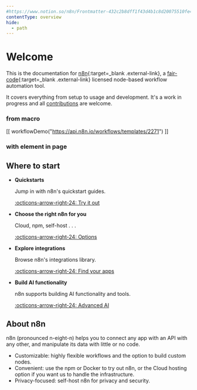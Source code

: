 ```yaml
---
#https://www.notion.so/n8n/Frontmatter-432c2b8dff1f43d4b1c8d20075510fe4
contentType: overview
hide:
  - path
---
```


# Welcome

This is the documentation for [n8n](https://n8n.io/){:target=_blank .external-link}, a [fair-code](http://faircode.io){:target=_blank .external-link} licensed node-based workflow automation tool.

It covers everything from setup to usage and development. It's a work in progress and all [contributions](/help-community/contributing/) are welcome.

### from macro

[[ workflowDemo("https://api.n8n.io/workflows/templates/2271") ]]

### with element in page

<div class="workflow_preview">
  <n8n-demo clicktointeract="true" frame="true" collapseformobile="false" workflow='{"id":2271,"name":"Gmail AI Auto-Responder: Create Draft Replies to incoming emails","workflow":{"id":"aOQANirVMuWrH0ZD","meta":{"instanceId":"b78ce2d06ac74b90a581919cf44503cf07404c11eda5c3847597226683145618"},"name":"Gmail AI auto-responder: create draft replies to incoming emails","tags":[],"nodes":[{"id":"2a9ff08f-919a-41a8-980b-8c2bca3059e4","name":"Gmail Trigger","type":"n8n-nodes-base.gmailTrigger","position":[-332.809175564116,566.08454375344],"parameters":{"simple":false,"filters":{"q":"-from:me"},"options":{},"pollTimes":{"item":[{"mode":"everyMinute"}]}},"credentials":{"gmailOAuth2":{"id":"ofvBTX8A0aWfQb2O","name":"Gmail account"}},"typeVersion":1},{"id":"3ef14615-0045-404f-a21b-2c65a52f4be8","name":"If Needs Reply","type":"n8n-nodes-base.if","position":[240,560],"parameters":{"options":{},"conditions":{"options":{"leftValue":"","caseSensitive":true,"typeValidation":"strict"},"combinator":"and","conditions":[{"id":"53849246-ad32-4845-9976-9f9688f5a6f2","operator":{"type":"boolean","operation":"true","singleValue":true},"leftValue":"={{ $json.needsReply }}","rightValue":"true"}]}},"typeVersion":2},{"id":"36968dd5-8d51-4184-a05a-587b6c95aa82","name":"JSON Parser","type":"@n8n/n8n-nodes-langchain.outputParserStructured","position":[100,720],"parameters":{"jsonSchema":"{\n  \"type\": \"object\",\n  \"properties\": {\n    \"needsReply\": {\n      \"type\": \"boolean\"\n      }\n  },\n  \"required\": [\"needsReply\"]\n}\n"},"typeVersion":1},{"id":"2a64dce8-e2f0-475e-a366-a02084293aad","name":"OpenAI Chat","type":"@n8n/n8n-nodes-langchain.lmChatOpenAi","position":[-92.809175564116,726.08454375344],"parameters":{"model":"gpt-4o","options":{"temperature":0,"responseFormat":"json_object"}},"credentials":{"openAiApi":{"id":"13ffkrNMlQMfvbZy","name":"OpenAi account"}},"typeVersion":1},{"id":"be892ff8-0981-4b34-9c93-7674ddd90360","name":"Sticky Note","type":"n8n-nodes-base.stickyNote","position":[-429.809175564116,461.08454375344],"parameters":{"width":304.106280682444,"height":394.425122729775,"content":"## When I receive an Email\n"},"typeVersion":1},{"id":"9d92839a-9ff2-436c-8abb-2f43e07c1ace","name":"Sticky Note1","type":"n8n-nodes-base.stickyNote","position":[-112.809175564116,460.08454375344],"parameters":{"width":556,"height":397,"content":"## ... that Needs a Reply\n"},"typeVersion":1},{"id":"3cd77609-684c-44e2-9cdc-9479cfd836bd","name":"Sticky Note2","type":"n8n-nodes-base.stickyNote","position":[460,460],"parameters":{"width":333.190824435884,"height":400.08454375344,"content":"## Generate a Reply"},"typeVersion":1},{"id":"b123cf31-767d-48bb-a0ba-79a69f6da585","name":"Sticky Note3","type":"n8n-nodes-base.stickyNote","position":[807.190824435884,461.08454375344],"parameters":{"width":326,"height":395,"content":"## ...as a Draft in the conversation"},"typeVersion":1},{"id":"1a87c416-6b1c-4526-a2b6-20468c95ea0e","name":"OpenAI Chat Model","type":"@n8n/n8n-nodes-langchain.lmChatOpenAi","position":[480,680],"parameters":{"model":"gpt-4-turbo","options":{}},"credentials":{"openAiApi":{"id":"13ffkrNMlQMfvbZy","name":"OpenAi account"}},"typeVersion":1},{"id":"84b4d516-252e-444e-b998-2d4aa0f89653","name":"Gmail - Create Draft","type":"n8n-nodes-base.gmail","position":[900,560],"parameters":{"message":"={{ $json.text.replace(/\\n/g, \"\u003Cbr /\u003E\\n\") }}","options":{"sendTo":"={{ $('Gmail Trigger').item.json.headers.from }}","threadId":"={{ $('Gmail Trigger').item.json.threadId }}"},"subject":"=Re: {{ $('Gmail Trigger').item.json.headers.subject }}","resource":"draft","emailType":"html"},"credentials":{"gmailOAuth2":{"id":"ofvBTX8A0aWfQb2O","name":"Gmail account"}},"typeVersion":2.1},{"id":"86017ff4-9c57-4b2a-9cd9-f62571a05ffd","name":"Assess if message needs a reply","type":"@n8n/n8n-nodes-langchain.chainLlm","position":[-92.809175564116,566.08454375344],"parameters":{"prompt":"=Subject: {{ $json.subject }}\nMessage:\n{{ $json.textAsHtml }} ","messages":{"messageValues":[{"message":"Your task is to assess if the message requires a response. Return in JSON format true if it does, false otherwise.\nMarketing emails don't require a response."}]}},"typeVersion":1.3},{"id":"cab1e7e5-93dc-4850-a471-e285cdbe2058","name":"Generate email reply","type":"@n8n/n8n-nodes-langchain.chainLlm","position":[500,520],"parameters":{"text":"=Subject: {{ $('Gmail Trigger').item.json.subject }}\nMessage: {{ $('Gmail Trigger').item.json.textAsHtml }}","messages":{"messageValues":[{"message":"You're a helpful personal assistant and your task is to draft replies on my behalf to my incoming emails. Whenever I provide some text from an email, return an appropriate draft reply for it and nothing else.\nEnsure that the reply is suitable for a professional email setting and addresses the topic in a clear, structured, and detailed manner.\nDo not make things up.\n\nDetailed instructions:\n- Be concise and maintain a business casual tone.\n- Start with \"Hello,\", and end with \"Best,\"\n- When replying to yes-no questions, draft 2 responses: one affirmative and one negative separated by \" - - - - - - - OR - - - - - - - \"\n- If you don't know an answer, you can leave placeholders like \"[YOUR_ANSWER_HERE]\".\n- Don't use any special formatting, only plain text.\n- Reply in the same language as the inbound email."}]},"promptType":"define"},"typeVersion":1.4}],"active":true,"pinData":{},"settings":{"executionOrder":"v1"},"versionId":"c4448c34-1f75-4479-805e-20d8a69a7e00","connections":{"JSON Parser":{"ai_outputParser":[[{"node":"Assess if message needs a reply","type":"ai_outputParser","index":0}]]},"OpenAI Chat":{"ai_languageModel":[[{"node":"Assess if message needs a reply","type":"ai_languageModel","index":0}]]},"Gmail Trigger":{"main":[[{"node":"Assess if message needs a reply","type":"main","index":0}]]},"If Needs Reply":{"main":[[{"node":"Generate email reply","type":"main","index":0}]]},"OpenAI Chat Model":{"ai_languageModel":[[{"node":"Generate email reply","type":"ai_languageModel","index":0}]]},"Generate email reply":{"main":[[{"node":"Gmail - Create Draft","type":"main","index":0}]]},"Assess if message needs a reply":{"main":[[{"node":"If Needs Reply","type":"main","index":0}]]}}}}'></n8n-demo>
  </div>

## Where to start

<div class="grid cards" markdown>

-   __Quickstarts__

    Jump in with n8n's quickstart guides.

    [:octicons-arrow-right-24: Try it out](/try-it-out/)

-   __Choose the right n8n for you__

	Cloud, npm, self-host . . . 

    [:octicons-arrow-right-24: Options](/choose-n8n/)


-   __Explore integrations__

    Browse n8n's integrations library.

    [:octicons-arrow-right-24: Find your apps](/integrations/)

-   __Build AI functionality__

    n8n supports building AI functionality and tools.

    [:octicons-arrow-right-24: Advanced AI](/advanced-ai/)    
</div>

## About n8n

n8n (pronounced n-eight-n) helps you to connect any app with an API with any other, and manipulate its data with little or no code.

* Customizable: highly flexible workflows and the option to build custom nodes.
* Convenient: use the npm or Docker to try out n8n, or the Cloud hosting option if you want us to handle the infrastructure.
* Privacy-focused: self-host n8n for privacy and security.
